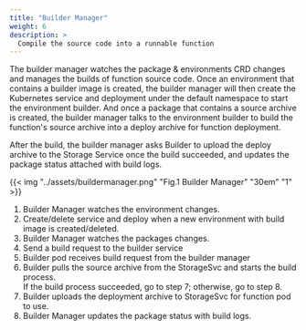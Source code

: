 ```yaml
---
title: "Builder Manager"
weight: 6
description: >
  Compile the source code into a runnable function
---
```


The builder manager watches the package & environments CRD changes and manages the builds of function source code.
Once an environment that contains a builder  image is created, the builder manager will then create the Kubernetes service and deployment under the default namespace to start the environment builder.
And once a package that contains a source archive is created, the builder manager talks to the environment builder to build the function's source archive into a deploy archive for function deployment.

After the build, the builder manager asks Builder to upload the deploy archive to the Storage Service once the build succeeded, and updates the package status attached with build logs.

{{< img "../assets/buildermanager.png" "Fig.1 Builder Manager" "30em" "1" >}}

1. Builder Manager watches the environment changes.
2. Create/delete service and deploy when a new environment with build image is created/deleted.
3. Builder Manager watches the packages changes.
4. Send a build request to the builder service
5. Builder pod receives build request from the builder manager
6. Builder pulls the source archive from the StorageSvc and starts the build process. </br>
If the build process succeeded, go to step 7; otherwise, go to step 8.
7. Builder uploads the deployment archive to StorageSvc for function pod to use.
8. Builder Manager updates the package status with build logs.  
